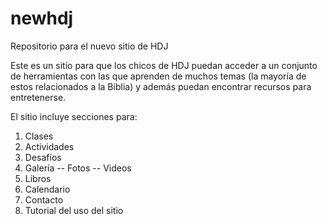 # newhdj
Repositorio para el nuevo sitio de HDJ

Este es un sitio para que los chicos de HDJ puedan acceder a un conjunto de herramientas con las que aprenden de muchos temas (la mayoría de estos relacionados a la Biblia) y además puedan encontrar recursos para entretenerse.

El sitio incluye secciones para:
1. Clases
2. Actividades
3. Desafíos
4. Galería
-- Fotos
-- Videos
5. Libros
6. Calendario
7. Contacto
8. Tutorial del uso del sitio
